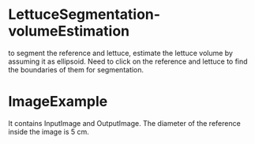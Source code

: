 # LettuceSegmentation-volumeEstimation
to segment the reference and lettuce, estimate the lettuce volume by assuming it as ellipsoid.
Need to click on the reference and lettuce to find the boundaries of them for segmentation.
# ImageExample
It contains InputImage and OutputImage. The diameter of the reference inside the image is 5 cm.
